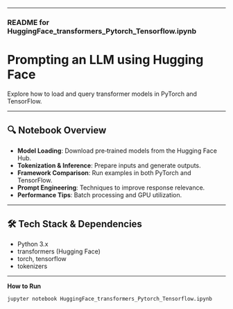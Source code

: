 
---

### README for **HuggingFace_transformers_Pytorch_Tensorflow.ipynb**

# Prompting an LLM using Hugging Face

Explore how to load and query transformer models in PyTorch and TensorFlow.

---

## 🔍 Notebook Overview

- **Model Loading**: Download pre‑trained models from the Hugging Face Hub.  
- **Tokenization & Inference**: Prepare inputs and generate outputs.  
- **Framework Comparison**: Run examples in both PyTorch and TensorFlow.  
- **Prompt Engineering**: Techniques to improve response relevance.  
- **Performance Tips**: Batch processing and GPU utilization.

---

## 🛠️ Tech Stack & Dependencies

- Python 3.x  
- transformers (Hugging Face)  
- torch, tensorflow  
- tokenizers

---

**How to Run**

```bash
jupyter notebook HuggingFace_transformers_Pytorch_Tensorflow.ipynb
